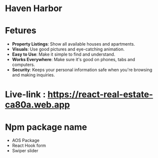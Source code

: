 # Haven Harbor

# Fetures
- **Property Listings**: Show all available houses and apartments.
- **Visuals**: Use good pictures and eye-catching animation.
- **Easy to Use**: Make it simple to find and understand.
- **Works Everywhere**: Make sure it's good on phones, tabs and computers.
- **Security**: Keeps your personal information safe when you're browsing and making inquiries.

# Live-link : https://react-real-estate-ca80a.web.app

# Npm package name 
- AOS Package
- React Hook form
- Swiper slider
